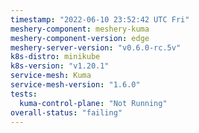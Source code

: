 ```yaml
---
timestamp: "2022-06-10 23:52:42 UTC Fri"
meshery-component: meshery-kuma
meshery-component-version: edge
meshery-server-version: "v0.6.0-rc.5v"
k8s-distro: minikube
k8s-version: "v1.20.1"
service-mesh: Kuma
service-mesh-version: "1.6.0"
tests:
  kuma-control-plane: "Not Running"
overall-status: "failing"
---
```

